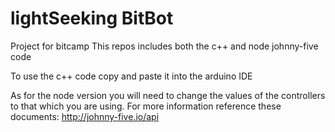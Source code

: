 # lightSeeking BitBot
Project for bitcamp
This repos includes both the c++ and node johnny-five code

To use the c++ code copy and paste it into the arduino IDE

As for the node version you will need to change the values of the controllers to that which you are using.
For more information reference these documents: http://johnny-five.io/api


